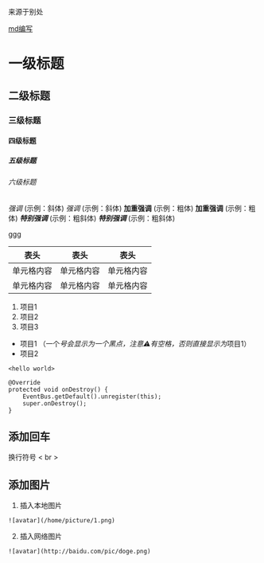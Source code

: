 来源于别处 

[md编写](https://www.jianshu.com/p/d3a515b94ab3)

# 一级标题
## 二级标题 
### 三级标题 
#### 四级标题 
##### 五级标题 
###### 六级标题


*强调*  (示例：斜体) 
_强调_  (示例：斜体) 
**加重强调**  (示例：粗体) 
__加重强调__ (示例：粗体) 
***特别强调*** (示例：粗斜体) 
___特别强调___  (示例：粗斜体) 


[ggg](https://blog.csdn.net/qq_31796651/article/details/80803599)


表头  | 表头  | 表头
---- | ----- | ------ 
单元格内容  | 单元格内容 | 单元格内容
单元格内容  | 单元格内容 | 单元格内容


1. 项目1 
2. 项目2 
3. 项目3 
  * 项目1 （一个*号会显示为一个黑点，注意⚠️有空格，否则直接显示为*项目1）
  * 项目2 
  
  
  `<hello world>` 
  
  
```
@Override
protected void onDestroy() {
    EventBus.getDefault().unregister(this);
    super.onDestroy();
}
```

## **添加回车**
换行符号 < br >

## **添加图片**
1. 插入本地图片
```
![avatar](/home/picture/1.png)
```
2. 插入网络图片
```
![avatar](http://baidu.com/pic/doge.png)
```